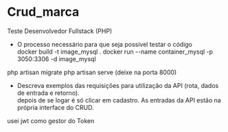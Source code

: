 # Crud_marca
Teste Desenvolvedor Fullstack (PHP)

- O processo necessário para que seja possível testar o código  
docker build -t image_mysql .
docker run --name  container_mysql -p 3050:3306 -d image_mysql
 
php artisan migrate
php artisan serve (deixe na porta 8000)

- Descreva exemplos das requisições para utilização da API (rota, dados de entrada e retorno).  
depois de se logar é só clicar em cadastro. 
As entradas da API estão na própria interface do CRUD.

usei jwt como gestor do Token